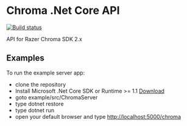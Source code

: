 # Chroma .Net Core API
[![Build status](https://ci.appveyor.com/api/projects/status/48c2i57yv44l82ar?svg=true)](https://ci.appveyor.com/project/njbmartin/chroma-core)

API for Razer Chroma SDK 2.x

## Examples
To run the example server app:
* clone the repository
* Install Microsoft .Net Core SDK or Runtime >= 1.1 [Download](https://www.microsoft.com/net/download/core#/runtime)
* goto example/src/ChromaServer
* type dotnet restore
* type dotnet run
* open your default browser and type [http://localhost:5000/chroma](http://localhost:5000/chroma)